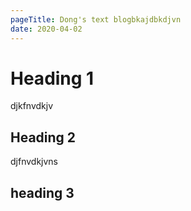 ```yaml
---
pageTitle: Dong's text blogbkajdbkdjvn
date: 2020-04-02
---
```


# Heading 1

djkfnvdkjv

## Heading 2

djfnvdkjvns


## heading 3
